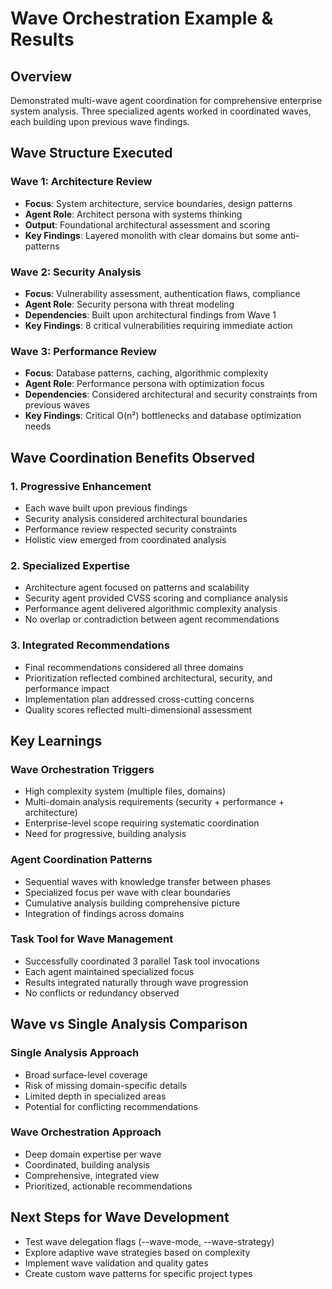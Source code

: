 # Wave Orchestration Example & Results

## Overview
Demonstrated multi-wave agent coordination for comprehensive enterprise system analysis. Three specialized agents worked in coordinated waves, each building upon previous wave findings.

## Wave Structure Executed

### Wave 1: Architecture Review
- **Focus**: System architecture, service boundaries, design patterns
- **Agent Role**: Architect persona with systems thinking
- **Output**: Foundational architectural assessment and scoring
- **Key Findings**: Layered monolith with clear domains but some anti-patterns

### Wave 2: Security Analysis  
- **Focus**: Vulnerability assessment, authentication flaws, compliance
- **Agent Role**: Security persona with threat modeling
- **Dependencies**: Built upon architectural findings from Wave 1
- **Key Findings**: 8 critical vulnerabilities requiring immediate action

### Wave 3: Performance Review
- **Focus**: Database patterns, caching, algorithmic complexity
- **Agent Role**: Performance persona with optimization focus  
- **Dependencies**: Considered architectural and security constraints from previous waves
- **Key Findings**: Critical O(n²) bottlenecks and database optimization needs

## Wave Coordination Benefits Observed

### 1. Progressive Enhancement
- Each wave built upon previous findings
- Security analysis considered architectural boundaries
- Performance review respected security constraints
- Holistic view emerged from coordinated analysis

### 2. Specialized Expertise
- Architecture agent focused on patterns and scalability
- Security agent provided CVSS scoring and compliance analysis
- Performance agent delivered algorithmic complexity analysis
- No overlap or contradiction between agent recommendations

### 3. Integrated Recommendations
- Final recommendations considered all three domains
- Prioritization reflected combined architectural, security, and performance impact
- Implementation plan addressed cross-cutting concerns
- Quality scores reflected multi-dimensional assessment

## Key Learnings

### Wave Orchestration Triggers
- High complexity system (multiple files, domains)
- Multi-domain analysis requirements (security + performance + architecture)
- Enterprise-level scope requiring systematic coordination
- Need for progressive, building analysis

### Agent Coordination Patterns
- Sequential waves with knowledge transfer between phases
- Specialized focus per wave with clear boundaries
- Cumulative analysis building comprehensive picture
- Integration of findings across domains

### Task Tool for Wave Management
- Successfully coordinated 3 parallel Task tool invocations
- Each agent maintained specialized focus
- Results integrated naturally through wave progression
- No conflicts or redundancy observed

## Wave vs Single Analysis Comparison

### Single Analysis Approach
- Broad surface-level coverage
- Risk of missing domain-specific details
- Limited depth in specialized areas
- Potential for conflicting recommendations

### Wave Orchestration Approach
- Deep domain expertise per wave
- Coordinated, building analysis
- Comprehensive, integrated view
- Prioritized, actionable recommendations

## Next Steps for Wave Development
- Test wave delegation flags (--wave-mode, --wave-strategy)
- Explore adaptive wave strategies based on complexity
- Implement wave validation and quality gates
- Create custom wave patterns for specific project types